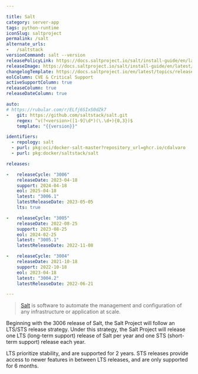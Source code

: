 ```yaml
---

title: Salt
category: server-app
tags: python-runtime
iconSlug: saltproject
permalink: /salt
alternate_urls:
-   /saltstack
versionCommand: salt --version
releasePolicyLink: https://docs.saltproject.io/salt/install-guide/en/latest/topics/salt-version-support-lifecycle.html
releaseImage: https://docs.saltproject.io/salt/install-guide/en/latest/_images/salt-release-timeline.png
changelogTemplate: https://docs.saltproject.io/en/latest/topics/releases/__LATEST__.html#changelog
eolColumn: CVE & Critical Support
activeSupportColumn: true
releaseColumn: true
releaseDateColumn: true

auto:
# https://rubular.com/r/ELfj6SIxS0dZk7
-   git: https://github.com/saltstack/salt.git
    regex: ^v(?<version>([1-9]\d*)(\.\d+){0,3})$
    template: "{{version}}"

identifiers:
  - repology: salt
  - purl: pkg:oci/docker-salt-master?repository_url=ghcr.io/cdalvaro
  - purl: pkg:docker/saltstack/salt

releases:

-   releaseCycle: "3006"
    releaseDate: 2023-04-18
    support: 2024-04-18
    eol: 2025-04-18
    latest: "3006.1"
    latestReleaseDate: 2023-05-05
    lts: true

-   releaseCycle: "3005"
    releaseDate: 2022-08-25
    support: 2023-08-25
    eol: 2024-02-25
    latest: "3005.1"
    latestReleaseDate: 2022-11-08

-   releaseCycle: "3004"
    releaseDate: 2021-10-18
    support: 2022-10-18
    eol: 2023-04-18
    latest: "3004.2"
    latestReleaseDate: 2022-06-21

---
```


> [Salt](https://saltproject.io/index.html) is software to automate the management and configuration of any infrastructure or application at scale.


Beginning with the 3006 release of Salt, the Salt Project will follow an LTS/STS release strategy. Under this strategy, the Salt Project will release one LTS (long-term support) release of Salt per year and one STS (short-term support) release each year.

LTS prioritize stability, and are supported for 2 years. STS releases provide access to newer features in between LTS releases, and are only supported for 6 months.
